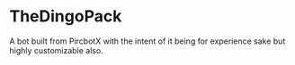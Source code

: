 TheDingoPack
=======

A bot built from PircbotX with the intent of it being for experience sake but highly customizable also.
